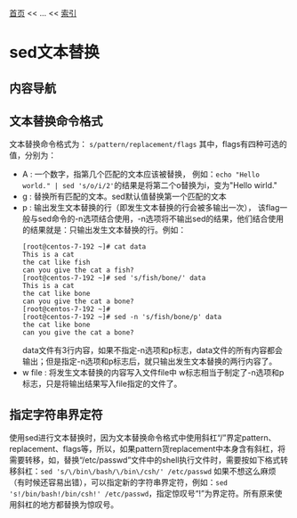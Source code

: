 [首页](/index.md) << ... << [索引](index.md)

# sed文本替换

## 内容导航

## 文本替换命令格式
文本替换命令格式为：
    `s/pattern/replacement/flags`
其中，flags有四种可选的值，分别为：
+ A : 一个数字，指第几个匹配的文本应该被替换，
    例如：`echo "Hello world." | sed 's/o/i/2'`的结果是将第二个o替换为i，变为"Hello wirld."
+ g : 替换所有匹配的文本。sed默认值替换第一个匹配的文本
+ p : 输出发生文本替换的行（即发生文本替换的行会被多输出一次）， 该flag一般与sed命令的-n选项结合使用，-n选项将不输出sed的结果，他们结合使用的结果就是：只输出发生文本替换的行。例如：
    ```
    [root@centos-7-192 ~]# cat data 
    This is a cat
    the cat like fish
    can you give the cat a fish?
    [root@centos-7-192 ~]# sed 's/fish/bone/' data
    This is a cat
    the cat like bone
    can you give the cat a bone?
    [root@centos-7-192 ~]# 
    [root@centos-7-192 ~]# sed -n 's/fish/bone/p' data
    the cat like bone
    can you give the cat a bone?
    ```
    data文件有3行内容，如果不指定-n选项和p标志，data文件的所有内容都会输出；但是指定-n选项和p标志后，就只输出发生文本替换的两行内容了。
+ w file : 将发生文本替换的内容写入文件file中
    w标志相当于制定了-n选项和p标志，只是将输出结果写入file指定的文件了。

## 指定字符串界定符
使用sed进行文本替换时，因为文本替换命令格式中使用斜杠“/”界定pattern、replacement、flags等，所以，如果pattern货replacement中本身含有斜杠，将需要转移，如，替换“/etc/passwd”文件中的shell执行文件时，需要按如下格式转移斜杠：`sed 's/\/bin\/bash/\/bin\/csh/' /etc/passwd`
如果不想这么麻烦（有时候还容易出错），可以指定新的字符串界定符，例如：`sed 's!/bin/bash!/bin/csh!' /etc/passwd`，指定惊叹号“!”为界定符。所有原来使用斜杠的地方都替换为惊叹号。

